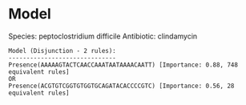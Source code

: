 
# Model

Species: peptoclostridium difficile
Antibiotic: clindamycin

```
Model (Disjunction - 2 rules):
------------------------------
Presence(AAAAAGTACTCAACCAAATAATAAAACAATT) [Importance: 0.88, 748 equivalent rules]
OR
Presence(ACGTGTCGGTGTGGTGCAGATACACCCCGTC) [Importance: 0.56, 28 equivalent rules]

```

